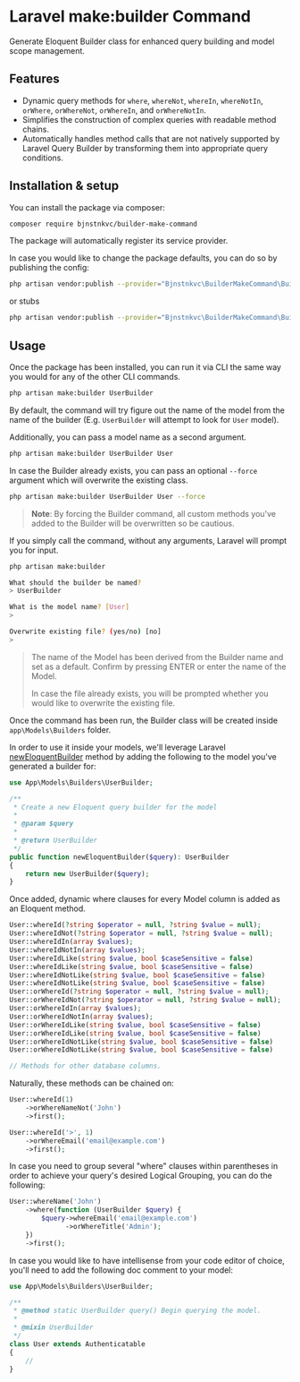 # Laravel make:builder Command

Generate Eloquent Builder class for enhanced query building and model scope management.

## Features

- Dynamic query methods for `where`, `whereNot`, `whereIn`, `whereNotIn`, `orWhere`, `orWhereNot`, `orWhereIn`,
  and `orWhereNotIn`.
- Simplifies the construction of complex queries with readable method chains.
- Automatically handles method calls that are not natively supported by Laravel Query Builder by transforming them
  into appropriate query conditions.

## Installation & setup

You can install the package via composer:

```bash
composer require bjnstnkvc/builder-make-command
```

The package will automatically register its service provider.

In case you would like to change the package defaults, you can do so by publishing the config:

```bash
php artisan vendor:publish --provider="Bjnstnkvc\BuilderMakeCommand\BuilderMakeCommandServiceProvider" --tag=make-builder-config
```

or stubs

```bash
php artisan vendor:publish --provider="Bjnstnkvc\BuilderMakeCommand\BuilderMakeCommandServiceProvider" --tag=make-builder-stubs
```

## Usage

Once the package has been installed, you can run it via CLI the same way you would for any of the other CLI commands.

```bash
php artisan make:builder UserBuilder
```

By default, the command will try figure out the name of the model from the name of the builder (E.g. `UserBuilder` will
attempt to look for `User` model).

Additionally, you can pass a model name as a second argument.

```bash
php artisan make:builder UserBuilder User
```

In case the Builder already exists, you can pass an optional `--force` argument which will overwrite the existing class.

```bash
php artisan make:builder UserBuilder User --force
```

> **Note**: By forcing the Builder command, all custom methods you've added to the Builder will be overwritten so be
> cautious.

If you simply call the command, without any arguments, Laravel will prompt you for input.

```bash
php artisan make:builder
```

```bash
What should the builder be named?
> UserBuilder
```

```bash
What is the model name? [User]
> 
```

```bash
Overwrite existing file? (yes/no) [no]
> 
```

> The name of the Model has been derived from the Builder name and set as a default. Confirm by pressing ENTER or enter
> the name of the Model.
> 
>In case the file already exists, you will be prompted whether you would like to overwrite the existing file.

Once the command has been run, the Builder class will be created inside `app\Models\Builders` folder.

In order to use it inside your models, we'll leverage
Laravel [newEloquentBuilder](https://laravel.com/api/11.x/Illuminate/Database/Eloquent/Model.html#method_newEloquentBuilder)
method by adding the following to the model you've generated a builder for:

```php
use App\Models\Builders\UserBuilder;

/**
 * Create a new Eloquent query builder for the model
 *
 * @param $query
 *
 * @return UserBuilder
 */
public function newEloquentBuilder($query): UserBuilder
{
    return new UserBuilder($query);
}
```

Once added, dynamic where clauses for every Model column is added as an Eloquent method.

```php
User::whereId(?string $operator = null, ?string $value = null);
User::whereIdNot(?string $operator = null, ?string $value = null);
User::whereIdIn(array $values);
User::whereIdNotIn(array $values);
User::whereIdLike(string $value, bool $caseSensitive = false)
User::whereIdLike(string $value, bool $caseSensitive = false)
User::whereIdNotLike(string $value, bool $caseSensitive = false)
User::whereIdNotLike(string $value, bool $caseSensitive = false)
User::orWhereId(?string $operator = null, ?string $value = null);
User::orWhereIdNot(?string $operator = null, ?string $value = null);
User::orWhereIdIn(array $values);
User::orWhereIdNotIn(array $values);
User::orWhereIdLike(string $value, bool $caseSensitive = false)
User::orWhereIdLike(string $value, bool $caseSensitive = false)
User::orWhereIdNotLike(string $value, bool $caseSensitive = false)
User::orWhereIdNotLike(string $value, bool $caseSensitive = false)

// Methods for other database columns.
```

Naturally, these methods can be chained on:

```php
User::whereId(1)
    ->orWhereNameNot('John')
    ->first();
```

```php
User::whereId('>', 1)
    ->orWhereEmail('email@example.com')
    ->first();
```

In case you need to group several "where" clauses within parentheses in order to achieve your query's desired Logical
Grouping, you can do the following:

```php
User::whereName('John')
    ->where(function (UserBuilder $query) {
        $query->whereEmail('email@example.com')
              ->orWhereTitle('Admin');
    })
    ->first();
```

In case you would like to have intellisense from your code editor of choice, you'll need to add the following doc
comment to your model:

```php
use App\Models\Builders\UserBuilder;

/**
 * @method static UserBuilder query() Begin querying the model.
 *
 * @mixin UserBuilder
 */
class User extends Authenticatable
{
    //
}
```